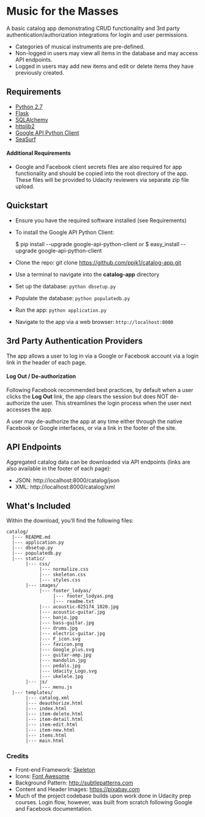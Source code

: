 # Music for the Masses #

A basic catalog app demonstrating CRUD functionality and 3rd party authentication/authorization integrations for login and user permissions.

- Categories of musical instruments are pre-defined.
- Non-logged in users may view all items in the database and may access API endpoints.
- Logged in users may add new items and edit or delete items they have previously created.

## Requirements ##
- [Python 2.7][1]
- [Flask][2]
- [SQLAlchemy][3]
- [httplib2][4]
- [Google API Python Client][5]
- [SeaSurf][6]

#### Additional Requirements ####
- Google and Facebook client secrets files are also required for app functionality and should be copied into the root directory of the app. These files will be provided to Udacity reviewers via separate zip file upload.

## Quickstart ##
- Ensure you have the required software installed (see Requirements)
- To install the Google API Python Client:


    $ pip install --upgrade google-api-python-client
    or
    $ easy_install --upgrade google-api-python-client

- Clone the repo:
        git clone https://github.com/ppjk1/catalog-app.git
- Use a terminal to navigate into the **catalog-app** directory
- Set up the database: `python dbsetup.py`
- Populate the database: `python populatedb.py`
- Run the app: `python application.py`
- Navigate to the app via a web browser: `http://localhost:8000`

## 3rd Party Authentication Providers ##
The app allows a user to log in via a Google or Facebook account via a login link in the header of each page.

#### Log Out / De-authorization ####
Following Facebook recommended best practices, by default when a user clicks the **Log Out** link, the app clears the session but does NOT de-authorize the user. This streamlines the login process when the user next accesses the app.

A user may de-authorize the app at any time either through the native Facebook or Google interfaces, or via a link in the footer of the site.

## API Endpoints ##
Aggregated catalog data can be downloaded via API endpoints (links are also available in the footer of each page):
- JSON: http://localhost:8000/catalog/json
- XML: http://localhost:8000/catalog/xml

## What's Included ##
Within the download, you'll find the following files:
```
catalog/
  |--- README.md
  |--- application.py
  |--- dbsetup.py
  |--- populatedb.py
  |--- static/
       |--- css/
            |--- normalize.css
            |--- skeleton.css
            |--- styles.css
       |--- images/
            |--- footer_lodyas/
                 |--- footer_lodyas.png
                 |--- readme.txt
            |--- acoustic-025174_1020.jpg
            |--- acoustic-guitar.jpg
            |--- banjo.jpg
            |--- bass-guitar.jpg
            |--- drums.jpg
            |--- electric-guitar.jpg
            |--- F_icon.svg
            |--- favicon.png
            |--- Google_plus.svg
            |--- guitar-amp.jpg
            |--- mandolin.jpg
            |--- pedals.jpg
            |--- Udacity_Logo.svg
            |--- ukelele.jpg
       |--- js/
            |--- menu.js
  |--- templates/
       |--- catalog.xml
       |--- deauthorize.html
       |--- index.html
       |--- item-delete.html
       |--- item-detail.html
       |--- item-edit.html
       |--- item-new.html
       |--- items.html
       |--- main.html
```

### Credits ###
- Front-end Framework: [Skeleton][7]
- Icons: [Font Awesome][8]
- Background Pattern: http://subtlepatterns.com
- Content and Header Images: https://pixabay.com
- Much of the project codebase builds upon work done in Udacity prep courses. Login flow, however, was built from scratch following Google and Facebook documentation.

[1]: https://www.python.org/downloads/
[2]: http://flask.pocoo.org
[3]: http://www.sqlalchemy.org
[4]: https://github.com/jcgregorio/httplib2
[5]: https://developers.google.com/api-client-library/python/guide/aaa_oauth
[6]: https://flask-seasurf.readthedocs.org/en/latest/
[7]: http://getskeleton.com
[8]: https://fortawesome.github.io/Font-Awesome/
